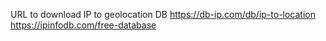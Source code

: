 URL to download IP to geolocation DB
https://db-ip.com/db/ip-to-location
https://ipinfodb.com/free-database
